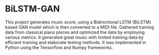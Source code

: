 # BiLSTM-GAN

This project generates music score, using a Bidirectional LSTM (BiLSTM) based GAN model which is then converted to a MIDI file. Gathered training data from classical piano pieces and optimized the data by employing various metrics. It generated great music with limited training data by efficient training and elaborate testing methods. It was implemented in Python using the Tensorflow and Numpy frameworks.
